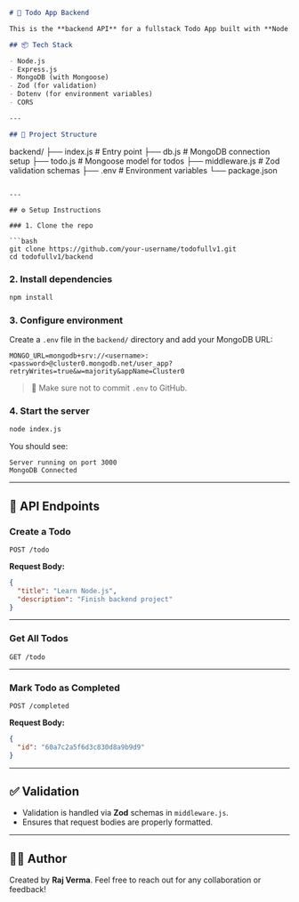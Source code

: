 

```markdown
# 📝 Todo App Backend

This is the **backend API** for a fullstack Todo App built with **Node.js**, **Express**, and **MongoDB** using **Mongoose**.

## 📦 Tech Stack

- Node.js
- Express.js
- MongoDB (with Mongoose)
- Zod (for validation)
- Dotenv (for environment variables)
- CORS

---

## 📁 Project Structure

```

backend/
├── index.js           # Entry point
├── db.js              # MongoDB connection setup
├── todo.js            # Mongoose model for todos
├── middleware.js      # Zod validation schemas
├── .env               # Environment variables
└── package.json

````

---

## ⚙️ Setup Instructions

### 1. Clone the repo

```bash
git clone https://github.com/your-username/todofullv1.git
cd todofullv1/backend
````

### 2. Install dependencies

```bash
npm install
```

### 3. Configure environment

Create a `.env` file in the `backend/` directory and add your MongoDB URL:

```env
MONGO_URL=mongodb+srv://<username>:<password>@cluster0.mongodb.net/user_app?retryWrites=true&w=majority&appName=Cluster0
```

> 🔐 Make sure not to commit `.env` to GitHub.

### 4. Start the server

```bash
node index.js
```

You should see:

```
Server running on port 3000
MongoDB Connected
```

---

## 📡 API Endpoints

### Create a Todo

`POST /todo`

**Request Body:**

```json
{
  "title": "Learn Node.js",
  "description": "Finish backend project"
}
```

---

### Get All Todos

`GET /todo`

---

### Mark Todo as Completed

`POST /completed`

**Request Body:**

```json
{
  "id": "60a7c2a5f6d3c830d8a9b9d9"
}
```

---

## ✅ Validation

* Validation is handled via **Zod** schemas in `middleware.js`.
* Ensures that request bodies are properly formatted.

---

## 🧑‍💻 Author

Created by **Raj Verma**.
Feel free to reach out for any collaboration or feedback!



